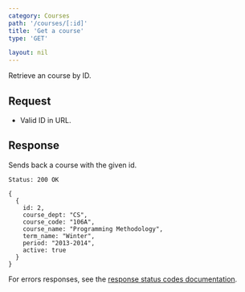 ```yaml
---
category: Courses
path: '/courses/[:id]'
title: 'Get a course'
type: 'GET'

layout: nil
---
```


Retrieve an course by ID.

## Request

* Valid ID in URL.

## Response

Sends back a course with the given id.

```Status: 200 OK```
```
{
  {
    id: 2,
    course_dept: "CS",
    course_code: "106A",
    course_name: "Programming Methodology",
    term_name: "Winter",
    period: "2013-2014",
    active: true
  }
}
```

For errors responses, see the [response status codes documentation](#response-status-codes).

